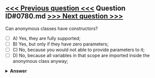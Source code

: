 [<<< Previous question <<<](0779.md)   Question ID#0780.md   [>>> Next question >>>](0781.md)
---

Can anonymous classes have constructors?

- [ ] A) Yes, they are fully supported;
- [ ] B) Yes, but only if they have zero parameters;
- [ ] C) No, because you would not able to provide parameters to it;
- [ ] D) No, because all variables in that scope are imported inside the anonymous class anyway;

<details><summary><b>Answer</b></summary>
<p>
  Answer: <strong>A</strong>
</p>
</details>
